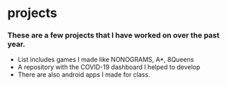 # projects

### These are a few projects that I have worked on over the past year.
* List includes games I made like NONOGRAMS, A*, 8Queens
* A repository with the COVID-19 dashboard I helped to develop
* There are also android apps I made for class.
   
